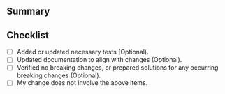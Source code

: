 <!--------------------------------------------------------------------------------
    Thank you for submitting a pull request!

    We appreciate the time and effort you have invested in making these changes. Please 
    ensure that you provide enough information to allow others to review your pull request 
    effectively, so please DO NOT delete this template.

    If you're new to contributing, learn more about contributing here:
    https://github.com/bytedance/UI-TARS-desktop/blob/main/CONTRIBUTING.md.  
---------------------------------------------------------------------------------->

## Summary

<!--------------------------------------------------------------------------------
    Can you explain the reasoning behind implementing this change?  
    What problem or issue does this pull request resolve?  

    It would be helpful to include relevant context, such as GitHub issues 
    (e.g., Close: #xxx) or related discussions.

    If updating the UI, please include a **before/after screenshot** for visibility.
    Thank you for reading. Next, start describing your Summary on the next line
    after the comment ends. 👇🏻
---------------------------------------------------------------------------------->



## Checklist  

<!--  Before submitting the pull request, ensure the following items are checked: -->

- [ ] Added or updated necessary tests (Optional).  
- [ ] Updated documentation to align with changes (Optional).  
- [ ] Verified no breaking changes, or prepared solutions for any occurring breaking changes (Optional).  
- [ ] My change does not involve the above items. 
